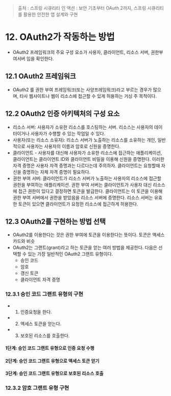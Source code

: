 > 출처 : 스프링 시큐리티 인 액션 : 보안 기초부터 OAuth 2까지, 스프링 시큐리티를 활용한 안전한 앱 설계와 구현

# 12. OAuth2가 작동하는 방법
- OAuth2 프레임워크의 주요 구성 요소가 사용자, 클라이언트, 리소스 서버, 권한부여서버 임을 확인한다.

## 12.1 OAuth2 프레임워크
- OAuth2 를 권한 부여 프레임워크(또는 사양프레임워크)라고 부르는 경우가 많으며, 타사 웹사이트나 웹이 리소스에 접근할 수 있게 허용하는 거싱 주 목적이다.

## 12.2 OAuth2 인증 아키텍처의 구성 요소
- 리소스 서버: 사용자가 소유한 리소스를 호스팅하는 서버. 리소스는 사용자의 데이터이거나 사용자가 수행할 수 있는 작업일 수 있다.
- 사용자(또는 리소스 소유자): 리소스 서버가 노출하는 리소스를 소유하는 개인, 일반적으로 사용자는 사용자의 이름과 암호로 신원을 증명한다.
- 클라이언트 - 사용자를 대신해 사용자가 소유한 리소스에 접근하는 애플리케이션, 클라이언트는 클라이언트 ID와 클라이언트 비밀을 이용해 신원을 증명한다.
이러한 자격 증명은 사용자 자격 증명과는 다르다는데 주의하자. 클라이언트는 요청할때 자신을 증명하는 자체 자격 증명이 필요하다.
- 권한 부여 서버: 클라이언트가 리소스 서버가 노출하는 사용자의 리소스에 접근할 권한을 부여하는 애플리케이션. 권한 부여 서버는 클라이언트가 사용자 대신 리소스에 접근
권한이 있다고 결정하면 토큰을 발급한다. 클라이언트는 이 토큰을 이용해 권한 부여 서버에서 권한을 받았음을 리소스 서버에 증명한다. 리소스 서버는 유효한 토큰이 있으면
클라이언트가 요청한 리소스에 접근하게 허용한다.

## 12.3 OAuth2를 구현하는 방법 선택
- OAuth2를 이용한다는 것은 권한 부여에 토큰을 이용한다는 뜻이다. 토콘은 액세스 카드와 비슷
- OAuth2는 그랜트(grant)라고 하는 토큰을 얻는 여러 방법을 제공한다. 다음은 선택할 수 있는 가장 일반적인 OAuth2 그랜트 유형이다.
  * 승인 코드
  * 암호
  * 갱신 토큰
  * 클라이언트 자격 증명

### 12.3.1 승인 코드 그랜트 유형의 구현
- 1. 인증요청을 한다.
- 2. 액세스 토큰을 얻는다.
- 3. 보호된 리소스를 호출한다.

#### 1단계: 승인 코드 그랜트 유형으로 인증 요청 수행
#### 2단계: 승인 코드 그랜트 유형으로 액세스 토큰 얻기
#### 3단계: 승인 코드 그랜트 유형으로 보호된 리소스 호출

### 12.3.2 암호 그랜트 유형 구현

